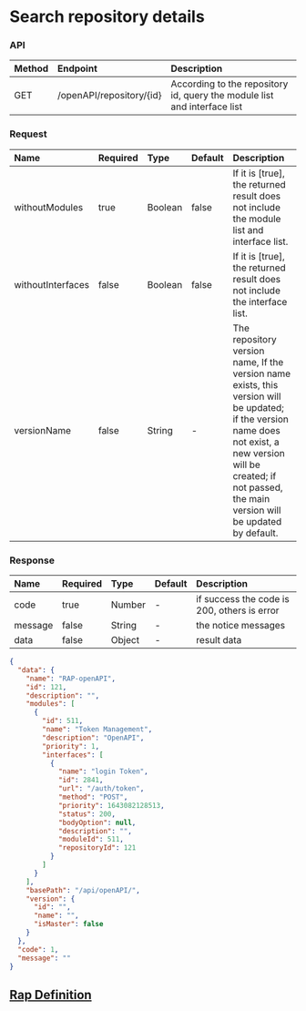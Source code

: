 <!--
 * @Author: xia xian
 * @Date: 2022-06-06 17:26:30
 * @LastEditors: xia xian
 * @LastEditTime: 2022-11-23 17:10:22
 * @Description:
-->
# Search repository details

### API

| Method | Endpoint                       | Description            |
| :----- | :----------------------------- | :--------------------- |
| GET   | /openAPI/repository/{id} | According to the repository id, query the module list and interface list |

### Request

| Name | Required | Type | Default | Description |
| :-- | :-- | :-- | :-- | :-- |
| withoutModules | true | Boolean | false | If it is [true], the returned result does not include the module list and interface list. |
| withoutInterfaces | false  | Boolean | false | If it is [true], the returned result does not include the interface list. |
| versionName | false | String | - | The repository version name, If the version name exists, this version will be updated; if the version name does not exist, a new version will be created; if not passed, the main version will be updated by default. |

### Response

| Name    | Required | Type   | Default | Description                                 |
| :------ | :------- | :----- | :------ | :------------------------------------------ |
| code    | true     | Number |    -    | if success the code is 200, others is error |
| message | false    | String |    -    | the notice messages                         |
| data    | false    | Object   |    -     | result data                                 |

```json
{
  "data": {
    "name": "RAP-openAPI",
    "id": 121,
    "description": "",
    "modules": [
      {
        "id": 511,
        "name": "Token Management",
        "description": "OpenAPI",
        "priority": 1,
        "interfaces": [
          {
            "name": "login Token",
            "id": 2841,
            "url": "/auth/token",
            "method": "POST",
            "priority": 1643082128513,
            "status": 200,
            "bodyOption": null,
            "description": "",
            "moduleId": 511,
            "repositoryId": 121
          }
        ]
      }
    ],
    "basePath": "/api/openAPI/",
    "version": {
      "id": "",
      "name": "",
      "isMaster": false
    }
  },
  "code": 1,
  "message": ""
}
```

## [Rap Definition](/repository/editor?id=317&itf=12574)